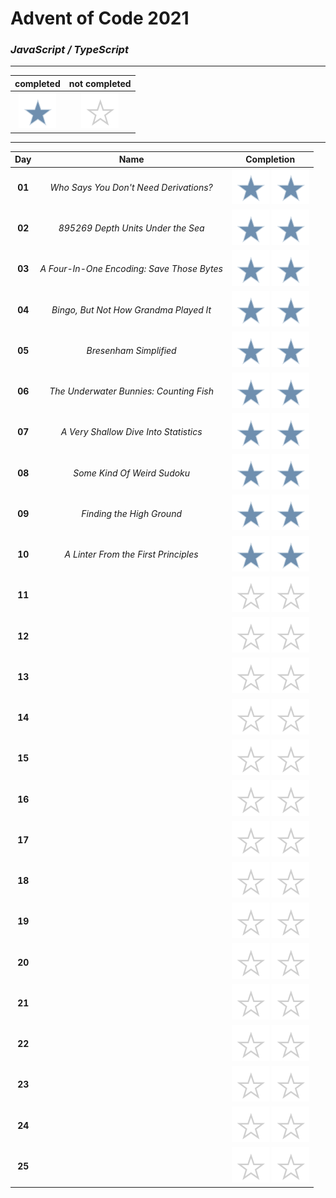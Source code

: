 # Advent of Code 2021

### _JavaScript / TypeScript_

----

|completed|not completed|
:-:|:-:
![](public/complete.svg)|![](public/incomplete.svg)

----

|Day|Name|Completion|
|:-:|:-:|:-:|
|**01**|*Who Says You Don't Need Derivations?*|![](public/complete.svg) ![](public/complete.svg)|
|**02**|*895269 Depth Units Under the Sea*|![](public/complete.svg) ![](public/complete.svg)|
|**03**|*A Four-In-One Encoding: Save Those Bytes*|![](public/complete.svg) ![](public/complete.svg)|
|**04**|*Bingo, But Not How Grandma Played It*|![](public/complete.svg) ![](public/complete.svg)|
|**05**|*Bresenham Simplified*|![](public/complete.svg) ![](public/complete.svg)|
|**06**|*The Underwater Bunnies: Counting Fish*|![](public/complete.svg) ![](public/complete.svg)|
|**07**|*A Very Shallow Dive Into Statistics*|![](public/complete.svg) ![](public/complete.svg)|
|**08**|*Some Kind Of Weird Sudoku*|![](public/complete.svg) ![](public/complete.svg)|
|**09**|*Finding the High Ground*|![](public/complete.svg) ![](public/complete.svg)|
|**10**|*A Linter From the First Principles*|![](public/complete.svg) ![](public/complete.svg)|
|**11**||![](public/incomplete.svg) ![](public/incomplete.svg)|
|**12**||![](public/incomplete.svg) ![](public/incomplete.svg)|
|**13**||![](public/incomplete.svg) ![](public/incomplete.svg)|
|**14**||![](public/incomplete.svg) ![](public/incomplete.svg)|
|**15**||![](public/incomplete.svg) ![](public/incomplete.svg)|
|**16**||![](public/incomplete.svg) ![](public/incomplete.svg)|
|**17**||![](public/incomplete.svg) ![](public/incomplete.svg)|
|**18**||![](public/incomplete.svg) ![](public/incomplete.svg)|
|**19**||![](public/incomplete.svg) ![](public/incomplete.svg)|
|**20**||![](public/incomplete.svg) ![](public/incomplete.svg)|
|**21**||![](public/incomplete.svg) ![](public/incomplete.svg)|
|**22**||![](public/incomplete.svg) ![](public/incomplete.svg)|
|**23**||![](public/incomplete.svg) ![](public/incomplete.svg)|
|**24**||![](public/incomplete.svg) ![](public/incomplete.svg)|
|**25**||![](public/incomplete.svg) ![](public/incomplete.svg)|
